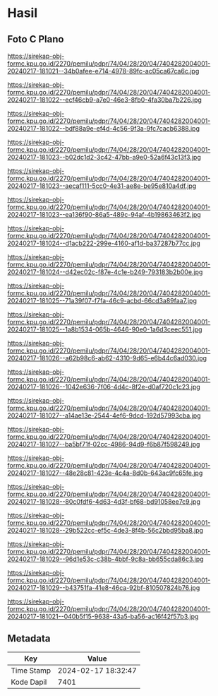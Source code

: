 # Hasil

## Foto C Plano

https://sirekap-obj-formc.kpu.go.id/2270/pemilu/pdpr/74/04/28/20/04/7404282004001-20240217-181021--34b0afee-e714-4978-89fc-ac05ca67ca6c.jpg

https://sirekap-obj-formc.kpu.go.id/2270/pemilu/pdpr/74/04/28/20/04/7404282004001-20240217-181022--ecf46cb9-a7e0-46e3-8fb0-4fa30ba7b226.jpg

https://sirekap-obj-formc.kpu.go.id/2270/pemilu/pdpr/74/04/28/20/04/7404282004001-20240217-181022--bdf88a9e-ef4d-4c56-9f3a-9fc7cacb6388.jpg

https://sirekap-obj-formc.kpu.go.id/2270/pemilu/pdpr/74/04/28/20/04/7404282004001-20240217-181023--b02dc1d2-3c42-47bb-a9e0-52a6f43c13f3.jpg

https://sirekap-obj-formc.kpu.go.id/2270/pemilu/pdpr/74/04/28/20/04/7404282004001-20240217-181023--aecaf111-5cc0-4e31-ae8e-be95e810a4df.jpg

https://sirekap-obj-formc.kpu.go.id/2270/pemilu/pdpr/74/04/28/20/04/7404282004001-20240217-181023--ea136f90-86a5-489c-94af-4b19863463f2.jpg

https://sirekap-obj-formc.kpu.go.id/2270/pemilu/pdpr/74/04/28/20/04/7404282004001-20240217-181024--d1acb222-299e-4160-af1d-ba37287b77cc.jpg

https://sirekap-obj-formc.kpu.go.id/2270/pemilu/pdpr/74/04/28/20/04/7404282004001-20240217-181024--d42ec02c-f87e-4c1e-b249-793183b2b00e.jpg

https://sirekap-obj-formc.kpu.go.id/2270/pemilu/pdpr/74/04/28/20/04/7404282004001-20240217-181025--71a39f07-f7fa-46c9-acbd-66cd3a89faa7.jpg

https://sirekap-obj-formc.kpu.go.id/2270/pemilu/pdpr/74/04/28/20/04/7404282004001-20240217-181025--1a8b1534-065b-4646-90e0-1a6d3ceec551.jpg

https://sirekap-obj-formc.kpu.go.id/2270/pemilu/pdpr/74/04/28/20/04/7404282004001-20240217-181026--a62b98c6-ab62-4310-9d65-e6b44c6ad030.jpg

https://sirekap-obj-formc.kpu.go.id/2270/pemilu/pdpr/74/04/28/20/04/7404282004001-20240217-181026--1042e636-7f06-4d4c-8f2e-d0af720c1c23.jpg

https://sirekap-obj-formc.kpu.go.id/2270/pemilu/pdpr/74/04/28/20/04/7404282004001-20240217-181027--a14ae13e-2544-4ef6-9dcd-192d57993cba.jpg

https://sirekap-obj-formc.kpu.go.id/2270/pemilu/pdpr/74/04/28/20/04/7404282004001-20240217-181027--ba5bf71f-02cc-4986-94d9-f6b87f598249.jpg

https://sirekap-obj-formc.kpu.go.id/2270/pemilu/pdpr/74/04/28/20/04/7404282004001-20240217-181027--48e28c81-423e-4c4a-8d0b-643ac9fc65fe.jpg

https://sirekap-obj-formc.kpu.go.id/2270/pemilu/pdpr/74/04/28/20/04/7404282004001-20240217-181028--80c0fdf6-4d63-4d3f-bf68-bd91058ee7c9.jpg

https://sirekap-obj-formc.kpu.go.id/2270/pemilu/pdpr/74/04/28/20/04/7404282004001-20240217-181028--29b522cc-ef5c-4de3-8f4b-56c2bbd95ba8.jpg

https://sirekap-obj-formc.kpu.go.id/2270/pemilu/pdpr/74/04/28/20/04/7404282004001-20240217-181029--96d1e53c-c38b-4bbf-9c8a-bb655cda86c3.jpg

https://sirekap-obj-formc.kpu.go.id/2270/pemilu/pdpr/74/04/28/20/04/7404282004001-20240217-181029--b43751fa-41e8-46ca-92bf-810507824b76.jpg

https://sirekap-obj-formc.kpu.go.id/2270/pemilu/pdpr/74/04/28/20/04/7404282004001-20240217-181021--040b5f15-9638-43a5-ba56-ac16f42f57b3.jpg


## Metadata

| Key        | Value               |
| ---------- | ------------------- |
| Time Stamp | 2024-02-17 18:32:47 |
| Kode Dapil | 7401                |



